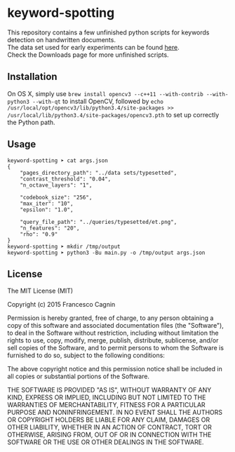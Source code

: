 # keyword-spotting
This repository contains a few unfinished python scripts for keywords detection on handwritten documents.  
The data set used for early experiments can be found [here](http://ciir.cs.umass.edu/downloads/old/data_sets.html).  
Check the Downloads page for more unfinished scripts.


## Installation
On OS X, simply use `brew install opencv3 --c++11 --with-contrib --with-python3 --with-qt` to install OpenCV, followed by `echo /usr/local/opt/opencv3/lib/python3.4/site-packages >> /usr/local/lib/python3.4/site-packages/opencv3.pth` to set up correctly the Python path.


## Usage
```
keyword-spotting ➤ cat args.json
{
    "pages_directory_path": "../data sets/typesetted",
    "contrast_threshold": "0.04",
    "n_octave_layers": "1",

    "codebook_size": "256",
    "max_iter": "10",
    "epsilon": "1.0",

    "query_file_path": "../queries/typesetted/et.png",
    "n_features": "20",
    "rho": "0.9"
}
keyword-spotting ➤ mkdir /tmp/output
keyword-spotting ➤ python3 -Bu main.py -o /tmp/output args.json
```


## License
The MIT License (MIT)

Copyright (c) 2015 Francesco Cagnin

Permission is hereby granted, free of charge, to any person obtaining a copy
of this software and associated documentation files (the "Software"), to deal
in the Software without restriction, including without limitation the rights
to use, copy, modify, merge, publish, distribute, sublicense, and/or sell
copies of the Software, and to permit persons to whom the Software is
furnished to do so, subject to the following conditions:

The above copyright notice and this permission notice shall be included in all
copies or substantial portions of the Software.

THE SOFTWARE IS PROVIDED "AS IS", WITHOUT WARRANTY OF ANY KIND, EXPRESS OR
IMPLIED, INCLUDING BUT NOT LIMITED TO THE WARRANTIES OF MERCHANTABILITY,
FITNESS FOR A PARTICULAR PURPOSE AND NONINFRINGEMENT. IN NO EVENT SHALL THE
AUTHORS OR COPYRIGHT HOLDERS BE LIABLE FOR ANY CLAIM, DAMAGES OR OTHER
LIABILITY, WHETHER IN AN ACTION OF CONTRACT, TORT OR OTHERWISE, ARISING FROM,
OUT OF OR IN CONNECTION WITH THE SOFTWARE OR THE USE OR OTHER DEALINGS IN THE
SOFTWARE.